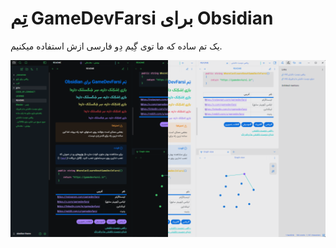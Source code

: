# تِم GameDevFarsi برای Obsidian

یک تم ساده که ما توی گِیم دِو فارسی ازش استفاده میکنیم.

![sscreenshot.png](screenshot.png)